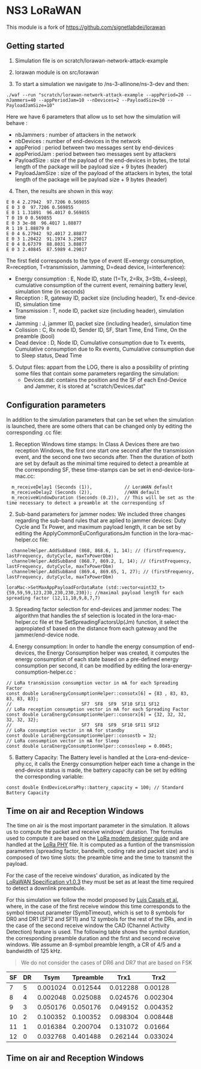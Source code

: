 # NS3 LoRaWAN

This module is a fork of https://github.com/signetlabdei/lorawan 

## Getting started

1. Simulation file is on scratch/lorawan-network-attack-example
2. lorawan module is on src/lorawan

3. To start a simulation we navigate to /ns-3-allinone/ns-3-dev and then:
```
./waf --run "scratch/lorawan-network-attack-example --appPeriod=20 --nJammers=40 --appPeriodJam=10 --nDevices=2 --PayloadSize=30 --PayloadJamSize=10"
```
Here we have 6 parameters that allow us to set how the simulation will behave :
   - nbJammers : number of attackers in the network
   - nbDevices : number of end-devices in the network
   - appPeriod : period between two messages sent by end-devices
   - appPeriodJam : period between two messages sent by attackers
   - PayloadSize : size of the payload of the end-devices in bytes, the total length of the package will be payload size + 9 bytes (header)
   - PayloadJamSize : size of the payload of the attackers in bytes, the total length of the package will be payload size + 9 bytes (header)

4. Then, the results are shown in this way:
```
E 0 4 2.27942  97.7206 0.569855
E 0 3 0  97.7206 0.569855
E 0 1 1.31891  96.4017 0.569855
T 0 19 0 0.569855
E 0 3 3e-08  96.4017 1.88877
R 1 19 1.88879 0
E 0 4 6.27942  92.4017 2.88877
E 0 3 1.20422  91.1974 3.29017
E 0 4 8.67379  88.8031 3.88877
E 0 3 2.40845  87.5989 4.29017
```
The first field corresponds to the type of event (E=energy consumption, R=reception, T=transmission, Jamming, D=dead device, I=interference):
   - Energy consumption : E, Node ID, state (1=Tx, 2=Rx, 3=Stb, 4=sleep), cumulative consumption of the current event, remaining battery level, simulation time (in seconds)
   - Reception : R, gateway ID, packet size (including header), Tx end-device ID, simulation time 
   - Transmission : T, node ID, packet size (including header), simulation time
   - Jamming : J, jammer ID, packet size (including header), simulation time
   - Colission : C, Rx node ID, Sender ID, SF, Start Time, End Time, On the preamble (bool)
   - Dead device : D, Node ID, Cumulative consumption due to Tx events, Cumulative consumption due to Rx events, Cumulative consumption due to Sleep status, Dead Time

5. Output files: appart from the LOG, there is also a possibility of printing some files that contain some parameters regarding the simulation:
   - Devices.dat: contains the position and the SF of each End-Device and Jammer, it is stored at "scratch/Devices.dat"

## Configuration parameters

In addition to the simulation parameters that can be set when the simulation is launched, there are some others that can be changed only by editing the corresponding .cc file:

1. Reception Windows time stamps: In Class A Devices there are two reception Windows, the first one start one second after the transmission event, and the second one two seconds after. Then the duration of both are set by default as the minimal time required to detect a preamble at the corresponding SF, these time-stamps can be set in end-device-lora-mac.cc:
``` 
  m_receiveDelay1 (Seconds (1)),            // LoraWAN default
  m_receiveDelay2 (Seconds (2)),            //WAN default
  m_receiveWindowDuration (Seconds (0.2)),  // This will be set as the time necessary to detect a preamble at the corresponding sf
```

2. Sub-band parameters for jammer nodes: We included three changes regarding the sub-band rules that are aplied to jammer devices: Duty Cycle and Tx Power, and maximum payload length, it can be set by editing the ApplyCommonEuConfigurationsJm function in the lora-mac-helper.cc file:
``` 
  channelHelper.AddSubBand (868, 868.6, 1, 14); // (firstFrequency, lastFrequency, dutyCycle, maxTxPowerDbm)
  channelHelper.AddSubBand (868.7, 869.2, 1, 14); // (firstFrequency, lastFrequency, dutyCycle, maxTxPowerDbm)
  channelHelper.AddSubBand (869.4, 869.65, 1, 27); // (firstFrequency, lastFrequency, dutyCycle, maxTxPowerDbm)
```
```
loraMac->SetMaxAppPayloadForDataRate (std::vector<uint32_t> {59,59,59,123,230,230,230,230}); //maximal payload length for each spreading factor (12,11,10,9,8,7,7)
```

3. Spreading factor selection for end-devices and jammer nodes: 
The algorithm that handles the sf selection is located in the lora-mac-helper.cc file et the SetSpreadingFactorsUp(Jm) function, it select the appropiated sf based on the distance from each gateway and the jammer/end-device node.

4. Energy consumption: 
In order to handle the energy consumption of end-devices, the Energy Consumption helper was created, it computes the energy consumption of each state based on a pre-defined energy consumption per second, it can be modified by editing the lora-energy-consumption-helper.cc :
``` 
// LoRa transmission consumption vector in mA for each Spreading Factor
const double LoraEnergyConsumptionHelper::consotx[6] = {83 , 83, 83, 83, 83, 83};
// 							SF7  SF8  SF9  SF10 SF11 SF12
// LoRa reception consumption vector in mA for each Spreading Factor
const double LoraEnergyConsumptionHelper::consorx[6] = {32, 32, 32, 32, 32, 32};
// 							SF7  SF8  SF9  SF10 SF11 SF12
// LoRa consumption vector in mA for standby
const double LoraEnergyConsumptionHelper::consostb = 32;
// LoRa consumption vector in mA for Sleep
const double LoraEnergyConsumptionHelper::consosleep = 0.0045;
```

5. Battery Capacity: 
The Battery level is handled at the Lora-end-device-phy.cc, it calls the Energy consumption helper each time a change in the end-device status is made, the battery capacity can be set by editing the corresponding variable:
```
const double EndDeviceLoraPhy::battery_capacity = 100; // Standard Battery Capacity
```

## Time on air and Reception Windows

The time on air is the most important parameter in the simulation. It allows us to compute the packet and receive windows' duration. The formulas used to compute it are based on the [LoRa modem designer guide](https://www.semtech.com/uploads/documents/LoraDesignGuide_STD.pdf) and are handled at the [LoRa PHY](model/lora-phy.cc) file. It is computed as a funtion of the transmission parameters (spreading factor, bandwith, coding rate and packet size) and is composed of two time slots: the preamble time and the time to transmit the payload. 

For the case of the receive windows' duration, as indicated by the [LoRaWAN Specification v1.0.3](https://lora-alliance.org/resource-hub/lorawantm-specification-v103) they must be set as at least the time required to detect a downlink preambule. 

For this simulation we follow the model proposed by [Luis Casals et al.](https://www.ncbi.nlm.nih.gov/pmc/articles/PMC5677147/pdf/sensors-17-02364.pdf) where, in the case of the first receive window this time corresponds to the symbol timeout parameter (SymbTimeout), which is set to 8 symbols for DR0 and DR1 (SF12 and SF11) and 12 symbols for the rest of the DRs, and in the case of the second receive window the CAD (Channel Activity Detection) feature is used. The following table shows the symbol duration, the corresponding preamble duration and the first and second receive windows. We assume an 8-symbol preamble length, a CR of 4/5 and a bandwidth of 125 kHz. 

> We do not consider the cases of DR6 and DR7 that are based on FSK

| SF | DR | Tsym | Tpreamble | Trx1 | Trx2 |
| --- | --- | --- | --- | --- | --- |
| 7 | 5 | 0.001024 | 0.012544 | 0.012288 | 0.00128 |
| 8 | 4 | 0.002048 | 0.025088 | 0.024576 | 0.002304 |
| 9 | 3 | 0.050176 | 0.050176 | 0.049152 | 0.004352 |
| 10 | 2 | 0.100352 | 0.100352 | 0.098304 | 0.008448 |
| 11 | 1 | 0.016384 | 0.200704 | 0.131072 | 0.01664 |
| 12 | 0 | 0.032768 | 0.401488 | 0.262144 | 0.033024 |

## Time on air and Reception Windows



